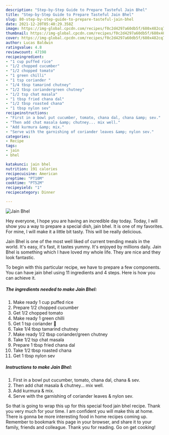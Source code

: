 ```yaml
---
description: "Step-by-Step Guide to Prepare Tasteful Jain Bhel"
title: "Step-by-Step Guide to Prepare Tasteful Jain Bhel"
slug: 80-step-by-step-guide-to-prepare-tasteful-jain-bhel
date: 2021-12-20T05:40:29.358Z
image: https://img-global.cpcdn.com/recipes/f0c2d4297a60db5f/680x482cq70/jain-bhel-recipe-main-photo.jpg
thumbnail: https://img-global.cpcdn.com/recipes/f0c2d4297a60db5f/680x482cq70/jain-bhel-recipe-main-photo.jpg
cover: https://img-global.cpcdn.com/recipes/f0c2d4297a60db5f/680x482cq70/jain-bhel-recipe-main-photo.jpg
author: Lucas Baldwin
ratingvalue: 4.8
reviewcount: 47198
recipeingredient:
- "1 cup puffed rice"
- "1/2 chopped cucumber"
- "1/2 chopped tomato"
- "1 green chilli"
- "1 tsp coriander "
- "1/4 tbsp tamarind chutney"
- "1/2 tbsp coriandergreen chutney"
- "1/2 tsp chat masala"
- "1 tbsp fried chana dal"
- "1/2 tbsp roasted chana"
- "1 tbsp nylon sev"
recipeinstructions:
- "First in a bowl put cucumber, tomato, chana dal, chana &amp; sev."
- "Then add chat masala &amp; chutney... mix well."
- "Add kurmura &amp; mix."
- "Serve with the garnishing of coriander leaves &amp; nylon sev."
categories:
- Recipe
tags:
- jain
- bhel

katakunci: jain bhel 
nutrition: 191 calories
recipecuisine: American
preptime: "PT10M"
cooktime: "PT52M"
recipeyield: "1"
recipecategory: Dinner

---
```



![Jain Bhel](https://img-global.cpcdn.com/recipes/f0c2d4297a60db5f/680x482cq70/jain-bhel-recipe-main-photo.jpg)

Hey everyone, I hope you are having an incredible day today. Today, I will show you a way to prepare a special dish, jain bhel. It is one of my favorites. For mine, I will make it a little bit tasty. This will be really delicious.



Jain Bhel is one of the most well liked of current trending meals in the world. It's easy, it's fast, it tastes yummy. It's enjoyed by millions daily. Jain Bhel is something which I have loved my whole life. They are nice and they look fantastic.


To begin with this particular recipe, we have to prepare a few components. You can have jain bhel using 11 ingredients and 4 steps. Here is how you can achieve it.

<!--inarticleads1-->

##### The ingredients needed to make Jain Bhel:

1. Make ready 1 cup puffed rice
1. Prepare 1/2 chopped cucumber
1. Get 1/2 chopped tomato
1. Make ready 1 green chilli
1. Get 1 tsp coriander 🌿
1. Take 1/4 tbsp tamarind chutney
1. Make ready 1/2 tbsp coriander/green chutney
1. Take 1/2 tsp chat masala
1. Prepare 1 tbsp fried chana dal
1. Take 1/2 tbsp roasted chana
1. Get 1 tbsp nylon sev




<!--inarticleads2-->

##### Instructions to make Jain Bhel:

1. First in a bowl put cucumber, tomato, chana dal, chana &amp; sev.
1. Then add chat masala &amp; chutney... mix well.
1. Add kurmura &amp; mix.
1. Serve with the garnishing of coriander leaves &amp; nylon sev.




So that is going to wrap this up for this special food jain bhel recipe. Thank you very much for your time. I am confident you will make this at home. There is gonna be more interesting food in home recipes coming up. Remember to bookmark this page in your browser, and share it to your family, friends and colleague. Thank you for reading. Go on get cooking!
